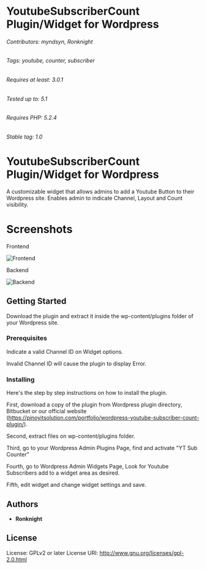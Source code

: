 # YoutubeSubscriberCount Plugin/Widget for Wordpress
###### Contributors: myndsyn, Ronknight
###### Tags: youtube, counter, subscriber
###### Requires at least: 3.0.1
###### Tested up to: 5.1
###### Requires PHP: 5.2.4
###### Stable tag: 1.0

# YoutubeSubscriberCount Plugin/Widget for Wordpress

A customizable widget that allows admins to add a Youtube Button to their Wordpress site. Enables admin to indicate Channel, Layout and Count visibility.

# Screenshots
Frontend

![Frontend](https://github.com/ronknight/show-youtube-subscribers-count/blob/master/assets/screenshot-1.jpg)

Backend

![Backend](https://github.com/ronknight/show-youtube-subscribers-count/blob/master/assets/screenshot-2.jpg)

## Getting Started

Download the plugin and extract it inside the wp-content/plugins folder of your Wordpress site.

### Prerequisites

Indicate a valid Channel ID on Widget options.


Invalid Channel ID will cause the plugin to display Error.


### Installing

Here's the step by step instructions on how to install the plugin.


First, download a copy of the plugin from Wordpress plugin directory, Bitbucket or our official website (https://pinoyitsolution.com/portfolio/wordpress-youtube-subscriber-count-plugin/).

Second, extract files on wp-content/plugins folder.

Third, go to your Wordpress Admin Plugins Page, find and activate "YT Sub Counter"

Fourth, go to Wordpress Admin Widgets Page, Look for Youtube Subscribers add to a widget area as desired.

Fifth, edit widget and change widget settings and save.



## Authors

* **Ronknight**

## License
License: GPLv2 or later
License URI: http://www.gnu.org/licenses/gpl-2.0.html
